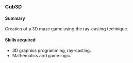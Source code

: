### Cub3D
#### Summary
Creation of a 3D maze game using the ray-casting technique.
#### Skills acquired
- 3D graphics programming, ray-casting.
- Mathematics and game logic.
